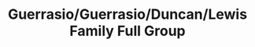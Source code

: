 ---
title: Guerrasio/Guerrasio/Duncan/Lewis Family Full Group
caption: 
fileName: /assets/images/fulls/IMG_2923.jpg
---